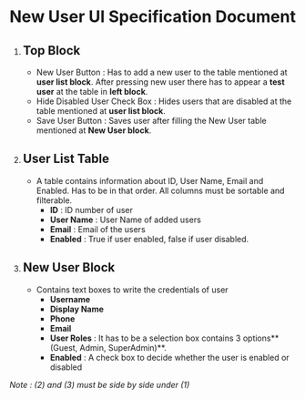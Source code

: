 # New User UI Specification Document
 1. ## Top Block
    - New User Button : Has to add a new user to the table mentioned at **user list block**. After pressing new user there has to appear a **test user** at the table in **left block**.
    - Hide Disabled User Check Box : Hides users that are disabled at the table mentioned at **user list block**.
    - Save User Button : Saves user after filling the New User table mentioned at **New User block**.
 2. ## User List Table
    - A table contains information about ID, User Name, Email and Enabled. Has to be in that order. All columns must be sortable and filterable.
        - **ID** : ID number of user
        - **User Name** : User Name of added users
        - **Email** : Email of the users
        - **Enabled** : True if user enabled, false if user disabled.
 3. ## New User Block
    - Contains text boxes to write the credentials of user
        - **Username**
        - **Display Name**
        - **Phone**
        - **Email**
        - **User Roles** : It has to be a selection box contains 3 options**(Guest, Admin, SuperAdmin)**.
        - **Enabled** : A check box to decide whether the user is enabled or disabled

*Note : (2) and (3) must be side by side under (1)*
